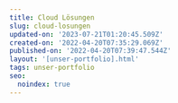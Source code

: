 ```yaml
---
title: Cloud Lösungen
slug: cloud-losungen
updated-on: '2023-07-21T01:20:45.509Z'
created-on: '2022-04-20T07:35:29.069Z'
published-on: '2022-04-20T07:39:47.544Z'
layout: '[unser-portfolio].html'
tags: unser-portfolio
seo:
  noindex: true
---
```



